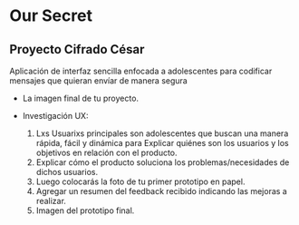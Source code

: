 # Our Secret

## Proyecto Cifrado César
Aplicación de interfaz sencilla enfocada a adolescentes para codificar 
mensajes que quieran envíar de manera segura


* La imagen final de tu proyecto.

* Investigación UX:
  1. Lxs Usuarixs principales son adolescentes que buscan una manera rápida, fácil y dinámica para Explicar quiénes son los usuarios y los objetivos en relación con el
    producto.
  2. Explicar cómo el producto soluciona los problemas/necesidades de dichos
    usuarios.
  3. Luego colocarás la foto de tu primer prototipo en papel.
  4. Agregar un resumen del feedback recibido indicando las mejoras a realizar.
  5. Imagen del prototipo final.

  
